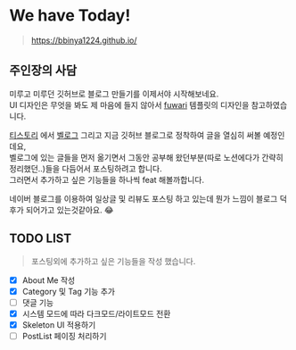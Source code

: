# We have Today!

> https://bbinya1224.github.io/

## 주인장의 사담

미루고 미루던 깃허브로 블로그 만들기를 이제서야 시작해보네요. <br /> UI 디자인은
무엇을 봐도 제 마음에 들지 않아서 [fuwari](https://fuwari.vercel.app/) 템플릿의
디자인을 참고하였습니다.

[티스토리](https://bbinya.tistory.com/) 에서
[벨로그](https://velog.io/@subin1224/posts) 그리고 지금 깃허브 블로그로 정착하여
글을 열심히 써볼 예정인데요, <br />벨로그에 있는 글들을 먼저 옮기면서 그동안
공부해 왔던부분(따로 노션에다가 간략히 정리했던..)들을 다듬어서 포스팅하려고
합니다. <br />그러면서 추가하고 싶은 기능들을 하나씩 feat 해볼까합니다.

네이버 블로그를 이용하여 일상글 및 리뷰도 포스팅 하고 있는데 뭔가 느낌이 블로그
덕후가 되어가고 있는것같아요. 😂

## TODO LIST

> 포스팅외에 추가하고 싶은 기능들을 작성 했습니다.

- [x] About Me 작성
- [x] Category 및 Tag 기능 추가
- [ ] 댓글 기능
- [x] 시스템 모드에 따라 다크모드/라이트모드 전환
- [x] Skeleton UI 적용하기
- [ ] PostList 페이징 처리하기
